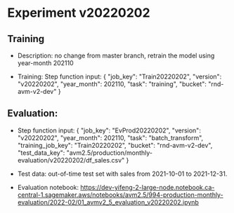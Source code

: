 # Experiment v20220202

## Training
* Description: 
no change from master branch, 
retrain the model using year-month 202110

* Training:
Step function input:
{
  "job_key": "Train20220202",
  "version": "v20220202",
  "year_month": 202110,
  "task": "training",
  "bucket": "rnd-avm-v2-dev"
}

## Evaluation:
* Step function input:
{
  "job_key": "EvProd20220202",
  "version": "v20220202",
  "year_month": 202110,
  "task": "batch_transform",
  "training_job_key": "Train20220202",
  "bucket": "rnd-avm-v2-dev",
  "test_data_key": "avm2.5/production/monthly-evaluation/v20220202/df_sales.csv"
}

* Test data: out-of-time test set with sales from 2021-10-01 to 2021-12-31.

* Evaluation notebook: https://dev-yifeng-2-large-node.notebook.ca-central-1.sagemaker.aws/notebooks/avm2.5/994-production-monthly-evaluation/2022-02/01_avmv2_5_evaluation_v20220202.ipynb







